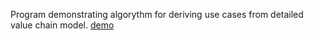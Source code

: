 Program demonstrating algorythm for deriving use cases from detailed value chain model.
[demo](https://aleksandras-sivkovas.github.io/diagrams-editor-app/ "Diagrams editor")
